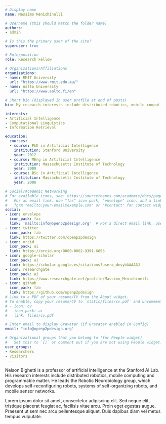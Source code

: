 ```yaml
---
# Display name
name: Massimo Menichinelli

# Username (this should match the folder name)
authors:
- admin

# Is this the primary user of the site?
superuser: true

# Role/position
role: Research Fellow

# Organizations/Affiliations
organizations:
- name: RMIT University
  url: "https://www.rmit.edu.au/"
- name: Aalto University
  url: "https://www.aalto.fi/en"

# Short bio (displayed in user profile at end of posts)
bio: My research interests include distributed robotics, mobile computing and programmable matter.

interests:
- Artificial Intelligence
- Computational Linguistics
- Information Retrieval

education:
  courses:
  - course: PhD in Artificial Intelligence
    institution: Stanford University
    year: 2012
  - course: MEng in Artificial Intelligence
    institution: Massachusetts Institute of Technology
    year: 2009
  - course: BSc in Artificial Intelligence
    institution: Massachusetts Institute of Technology
    year: 2008

# Social/Academic Networking
# For available icons, see: https://sourcethemes.com/academic/docs/page-builder/#icons
#   For an email link, use "fas" icon pack, "envelope" icon, and a link in the
#   form "mailto:your-email@example.com" or "#contact" for contact widget.
social:
- icon: envelope
  icon_pack: fas
  link: 'mailto:info@openp2pdesign.org'  # For a direct email link, use "mailto:test@example.org".
- icon: twitter
  icon_pack: fab
  link: https://twitter.com/openp2pdesign
- icon: orcid
  icon_pack: ai
  link: https://orcid.org/0000-0002-9391-6653
- icon: google-scholar
  icon_pack: ai
  link: https://scholar.google.es/citations?user=_dnvybAAAAAJ
- icon: researchgate
  icon_pack: ai
  link: https://www.researchgate.net/profile/Massimo_Menichinelli
- icon: github
  icon_pack: fab
  link: https://github.com/openp2pdesign
# Link to a PDF of your resume/CV from the About widget.
# To enable, copy your resume/CV to `static/files/cv.pdf` and uncomment the lines below.
# - icon: cv
#   icon_pack: ai
#   link: files/cv.pdf

# Enter email to display Gravatar (if Gravatar enabled in Config)
email: "info@openp2pdesign.org"

# Organizational groups that you belong to (for People widget)
#   Set this to `[]` or comment out if you are not using People widget.
user_groups:
- Researchers
- Visitors
---
```


Nelson Bighetti is a professor of artificial intelligence at the Stanford AI Lab. His research interests include distributed robotics, mobile computing and programmable matter. He leads the Robotic Neurobiology group, which develops self-reconfiguring robots, systems of self-organizing robots, and mobile sensor networks.

Lorem ipsum dolor sit amet, consectetur adipiscing elit. Sed neque elit, tristique placerat feugiat ac, facilisis vitae arcu. Proin eget egestas augue. Praesent ut sem nec arcu pellentesque aliquet. Duis dapibus diam vel metus tempus vulputate.
